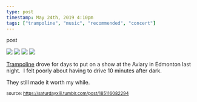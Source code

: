 ```yaml
---
type: post
timestamp: May 24th, 2019 4:10pm
tags: ["trampoline", "music", "recommended", "concert"]
---
```

post


 <img src="https://saturdayxiii.github.io/media/185116082294_1.gif"/>
       

   

 <img src="https://saturdayxiii.github.io/media/185116082294_2.gif"/>
       

   

 <img src="https://saturdayxiii.github.io/media/185116082294_3.gif"/>
       

   

 <img src="https://saturdayxiii.github.io/media/185116082294_4.gif"/>
       

        
<a href="https://trampolinesounds.bandcamp.com" target="_blank">Trampoline</a> drove for days to put on a show at the Aviary in Edmonton last night.  I felt poorly about having to drive 10 minutes after dark.

They still made it worth my while.
 
      
      
      
      
      
  
<small>source: https://saturdayxiii.tumblr.com/post/185116082294</small>